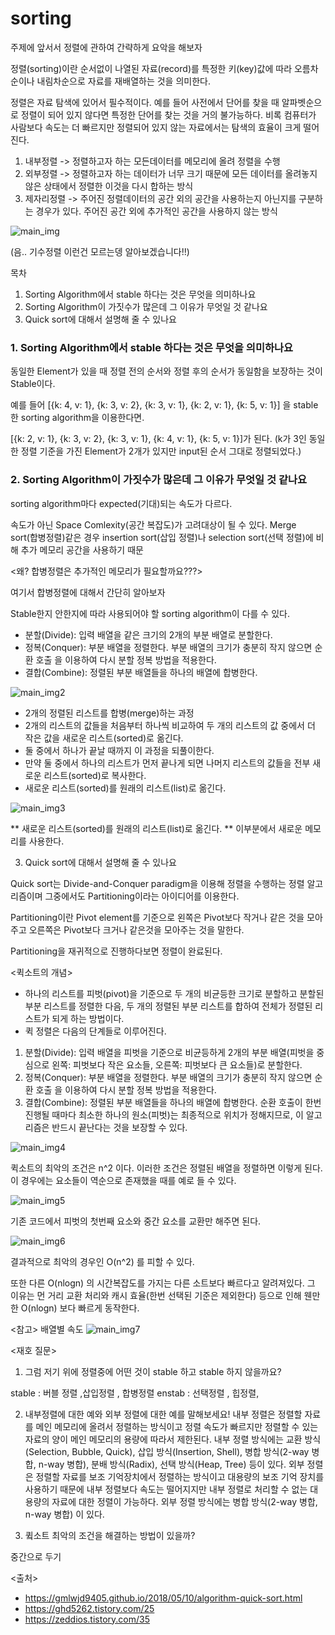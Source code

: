 # sorting

주제에 앞서서 정렬에 관하여 간략하게 요악을 해보자

정렬(sorting)이란 순서없이 나열된 자료(record)를 특정한 키(key)값에 따라 오름차순이나 내림차순으로 자료를 재배열하는 것을 의미한다.

정렬은 자료 탐색에 있어서 필수적이다. 예를 들어 사전에서 단어를 찾을 때 알파벳순으로 정렬이 되어 있지 않다면 특정한 단어를 찾는 것을 거의 불가능하다. 비록 컴퓨터가 사람보다 속도는 더 빠르지만 정렬되어 있지 않는 자료에서는 탐색의 효율이 크게 떨어진다.

1. 내부정렬 -> 정렬하고자 하는 모든데이터를 메모리에 올려 정렬을 수행
2. 외부정렬 -> 정렬하고자 하는 데이터가 너무 크기 때문에 모든 데이터를 올려놓지 않은 상태에서 정렬한 이것을 다시 합하는 방식
3. 제자리정렬 -> 주어진 정렬데이터의 공간 외의 공간을 사용하는지 아닌지를 구분하는 경우가 있다. 주어진 공간 외에 추가적인 공간을 사용하지 않는 방식


![main_img](./img/main_img.png)

(음.. 기수정렬 이런건 모르는뎅 알아보겠습니다!!)


목차
  1. Sorting Algorithm에서 stable 하다는 것은 무엇을 의미하나요
  2. Sorting Algorithm이 가짓수가 많은데 그 이유가 무엇일 것 같나요
  3. Quick sort에 대해서 설명해 줄 수 있나요


### 1. Sorting Algorithm에서 stable 하다는 것은 무엇을 의미하나요

동일한 Element가 있을 때 정렬 전의 순서와 정렬 후의 순서가 동일함을 보장하는 것이 Stable이다.

예를 들어 [{k: 4, v: 1}, {k: 3, v: 2}, {k: 3, v: 1}, {k: 2, v: 1}, {k: 5, v: 1}] 을 stable한 sorting algorithm을 이용한다면.

[{k: 2, v: 1}, {k: 3, v: 2}, {k: 3, v: 1}, {k: 4, v: 1}, {k: 5, v: 1}]가 된다. (k가 3인 동일한 정렬 기준을 가진 Element가 2개가 있지만 input된 순서 그대로 정렬되었다.)


### 2. Sorting Algorithm이 가짓수가 많은데 그 이유가 무엇일 것 같나요

sorting algorithm마다 expected(기대)되는 속도가 다르다.

속도가 아닌 Space Comlexity(공간 복잡도)가 고려대상이 될 수 있다. Merge sort(합병정렬)같은 경우 insertion sort(삽입 정렬)나 selection sort(선택 정렬)에 비해 추가 메모리 공간을 사용하기 때문

<왜? 합병정렬은 추가적인 메모리가 필요할까요???>

여기서 합병정렬에 대해서 간단히 알아보자


Stable한지 안한지에 따라 사용되어야 할 sorting algorithm이 다를 수 있다.

   - 분할(Divide): 입력 배열을 같은 크기의 2개의 부분 배열로 분할한다.
   - 정복(Conquer): 부분 배열을 정렬한다. 부분 배열의 크기가 충분히 작지 않으면 순환 호출 을 이용하여 다시 분할 정복 방법을 적용한다.
   - 결합(Combine): 정렬된 부분 배열들을 하나의 배열에 합병한다.

![main_img2](./img/main_img2.png)

   - 2개의 정렬된 리스트를 합병(merge)하는 과정
   - 2개의 리스트의 값들을 처음부터 하나씩 비교하여 두 개의 리스트의 값 중에서 더 작은 값을 새로운 리스트(sorted)로 옮긴다.
   - 둘 중에서 하나가 끝날 때까지 이 과정을 되풀이한다.
   - 만약 둘 중에서 하나의 리스트가 먼저 끝나게 되면 나머지 리스트의 값들을 전부 새로운 리스트(sorted)로 복사한다.
   - 새로운 리스트(sorted)를 원래의 리스트(list)로 옮긴다.
   
   ![main_img3](./img/main_img3.png)

** 새로운 리스트(sorted)를 원래의 리스트(list)로 옮긴다. ** 
이부분에서 새로운 메모리를 사용한다.

3. Quick sort에 대해서 설명해 줄 수 있나요

Quick sort는 Divide-and-Conquer paradigm을 이용해 정렬을 수행하는 정렬 알고리즘이며 그중에서도 Partitioning이라는 아이디어를 이용한다.

Partitioning이란 Pivot element를 기준으로 왼쪽은 Pivot보다 작거나 같은 것을 모아주고 오른쪽은 Pivot보다 크거나 같은것을 모아주는 것을 말한다.

Partitioning을 재귀적으로 진행하다보면 정렬이 완료된다.

<퀵소트의 개념>
   - 하나의 리스트를 피벗(pivot)을 기준으로 두 개의 비균등한 크기로 분할하고 분할된 부분 리스트를 정렬한 다음, 두 개의 정렬된 부분 리스트를 합하여 전체가 정렬된 리스트가 되게 하는 방법이다.
   - 퀵 정렬은 다음의 단계들로 이루어진다.
   1. 분할(Divide): 입력 배열을 피벗을 기준으로 비균등하게 2개의 부분 배열(피벗을 중심으로 왼쪽: 피벗보다 작은 요소들, 오른쪽: 피벗보다 큰 요소들)로 분할한다.
   2. 정복(Conquer): 부분 배열을 정렬한다. 부분 배열의 크기가 충분히 작지 않으면 순환 호출 을 이용하여 다시 분할 정복 방법을 적용한다.
   3. 결합(Combine): 정렬된 부분 배열들을 하나의 배열에 합병한다.
순환 호출이 한번 진행될 때마다 최소한 하나의 원소(피벗)는 최종적으로 위치가 정해지므로, 이 알고리즘은 반드시 끝난다는 것을 보장할 수 있다.

![main_img4](./img/main_img4.png)

퀵소트의 최악의 조건은 n^2 이다. 이러한 조건은 정렬된 배열을 정렬하면 이렇게 된다.
이 경우에는 요소들이 역순으로 존재했을 때를 예로 들 수 있다.

![main_img5](./img/main_img5.png)

기존 코드에서 피벗의 첫번째 요소와 중간 요소를 교환만 해주면 된다.

![main_img6](./img/main_img6.png)

결과적으로 최악의 경우인 O(n^2) 를 피할 수 있다.

또한 다른 O(nlogn) 의 시간복잡도를 가지는 다른 소트보다 빠르다고 알려져있다.
그 이유는 먼 거리 교환 처리와 캐시 효율(한번 선택된 기준은 제외한다) 등으로 인해 웬만한 O(nlogn) 보다 빠르게 동작한다.

<참고>
배열별 속도
![main_img7](./img/main_img7.png)

<재호 질문>
1. 그럼 저기 위에 정렬중에 어떤 것이 stable 하고 stable 하지 않을까요?

stable : 버블 정렬 ,삽입정렬 , 합병정렬
enstab : 선택정렬 , 힙정렬, 

2. 내부정렬에 대한 예와 외부 정렬에 대한 예를 말해보세요!
내부 정렬은 정렬할 자료를 메인 메모리에 올려서 정렬하는 방식이고 정렬 속도가 빠르지만 정렬할 수 있는 자료의 양이 메인 메모리의 용량에 따라서 제한된다.
내부 정렬 방식에는 교환 방식(Selection, Bubble, Quick), 삽입 방식(Insertion, Shell), 병합 방식(2-way 병합, n-way 병합), 분배 방식(Radix), 선택 방식(Heap, Tree) 등이 있다.
외부 정렬은 정렬할 자료를 보조 기억장치에서 정렬하는 방식이고 대용량의 보조 기억 장치를 사용하기 때문에 내부 정렬보다 속도는 떨어지지만 내부 정렬로 처리할 수 없는 대용량의 자료에 대한 정렬이 가능하다.
외부 정렬 방식에는 병합 방식(2-way 병합, n-way 병합) 이 있다.

3. 큌소트 최악의 조건을 해결하는 방법이 있을까?

중간으로 두기

<출처>
   - https://gmlwjd9405.github.io/2018/05/10/algorithm-quick-sort.html
   - https://ghd5262.tistory.com/25
   - https://zeddios.tistory.com/35
   